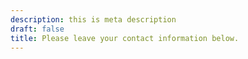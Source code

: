 ```yaml
---
description: this is meta description
draft: false
title: Please leave your contact information below.
---
```

